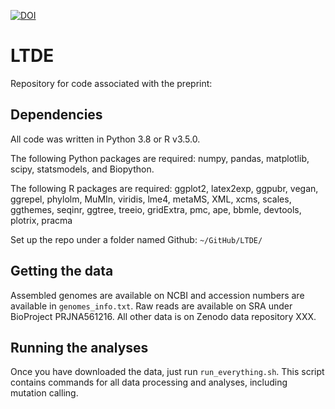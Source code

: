 [![DOI](https://zenodo.org/badge/DOI/10.5281/zenodo.4458917.svg)](https://doi.org/10.5281/zenodo.4458917)


# LTDE



Repository for code associated with the preprint:



## Dependencies
All code was written in Python 3.8 or R v3.5.0.

The following Python packages are required: numpy, pandas, matplotlib, scipy, statsmodels, and Biopython.

The following R packages are required: ggplot2, latex2exp, ggpubr, vegan, ggrepel, phylolm, MuMIn, viridis, lme4, metaMS, XML, xcms, scales, ggthemes, seqinr, ggtree, treeio, gridExtra, pmc, ape, bbmle, devtools, plotrix, pracma


Set up the repo under a folder named Github: `~/GitHub/LTDE/`

## Getting the data

Assembled genomes are available on NCBI and accession numbers are available in `genomes_info.txt`. Raw reads are available on SRA under BioProject PRJNA561216. All other data is on Zenodo data repository XXX.


## Running the analyses

Once you have downloaded the data, just run `run_everything.sh`. This script contains commands for all data processing and analyses, including mutation calling.
